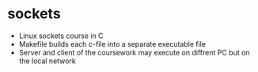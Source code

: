 # sockets
- Linux sockets course in C
- Makefile builds each c-file into a separate executable file
- Server and client of the coursework may execute on diffrent PC but on the local network
